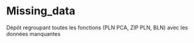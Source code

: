 # Missing_data
Dépôt regroupant toutes les fonctions (PLN PCA, ZIP PLN, BLN) avec les données manquantes
